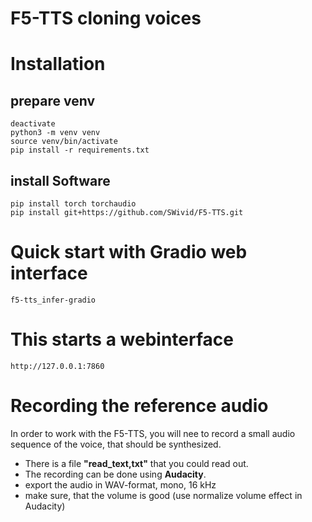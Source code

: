 # F5-TTS cloning voices

# Installation


## prepare venv
```
deactivate
python3 -m venv venv
source venv/bin/activate
pip install -r requirements.txt

```


## install Software

```
pip install torch torchaudio
pip install git+https://github.com/SWivid/F5-TTS.git

```

# Quick start with Gradio web interface
```
f5-tts_infer-gradio
```

# This starts a webinterface

```
http://127.0.0.1:7860
```


# Recording the reference audio

In order to work with the F5-TTS, you will nee to record a small audio sequence of the voice, that
should be synthesized.

- There is a file **"read_text,txt"** that you could read out.
- The recording can be done using **Audacity**.
- export the audio in WAV-format, mono, 16 kHz
- make sure, that the volume is good (use normalize volume effect in Audacity)

